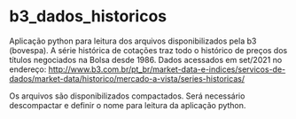# b3_dados_historicos
Aplicação python para leitura dos arquivos disponibilizados pela b3 (bovespa). A série histórica de cotações traz todo o histórico de preços dos títulos negociados na Bolsa desde 1986. Dados acessados em set/2021 no endereço: http://www.b3.com.br/pt_br/market-data-e-indices/servicos-de-dados/market-data/historico/mercado-a-vista/series-historicas/

Os arquivos são disponibilizados compactados. Será necessário descompactar e definir o nome para leitura da aplicação python.

